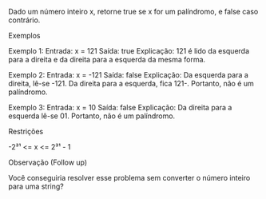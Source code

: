 Dado um número inteiro x, retorne true se x for um palíndromo, e false caso contrário.

Exemplos

Exemplo 1:
Entrada: x = 121
Saída: true
Explicação: 121 é lido da esquerda para a direita e da direita para a esquerda da mesma forma.

Exemplo 2:
Entrada: x = -121
Saída: false
Explicação: Da esquerda para a direita, lê-se -121. Da direita para a esquerda, fica 121-. Portanto, não é um palíndromo.

Exemplo 3:
Entrada: x = 10
Saída: false
Explicação: Da direita para a esquerda lê-se 01. Portanto, não é um palíndromo.

Restrições

-2³¹ <= x <= 2³¹ - 1

Observação (Follow up)

Você conseguiria resolver esse problema sem converter o número inteiro para uma string?